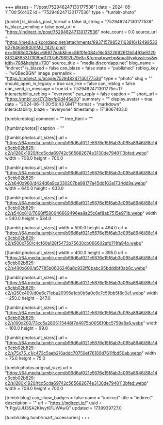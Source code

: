 +++
aliases = ["/post/752948247130177536"]
date = 2024-06-11T00:56:43Z
id = "752948247130177536"
type = "tumblr-photo"

[tumblr]
is_blocks_post_format = false
id_string = "752948247130177536"
is_blaze_pending = false
post_url = "https://indirect.io/post/752948247130177536"
note_count = 0.0
source_url = "https://media.discordapp.net/attachments/893715798521163816/1249853382764658800/IMG_1420.png?ex=6668d02b&is=66677eab&hm=86f0fe084c16c53226826f2b5493e92208f3248853f7308bd1737a679897b79e&=&format=webp&quality=lossless&width=708&height=700"
source_title = "media.discordapp.net"
blog_name = "indirect"
is_blazed = false
can_blaze = false
state = "published"
reblog_key = "wQBecBGN"
image_permalink = "https://indirect.io/image/752948247130177536"
type = "photo"
slug = ""
should_open_in_legacy = true
can_like = false
can_reblog = false
can_send_in_message = true
id = 7.529482471301775e+17
interactability_reblog = "everyone"
can_reply = false
caption = ""
short_url = "https://tmblr.co/ZY3jbyfp0d44Se00"
summary = ""
display_avatar = true
date = "2024-06-11 00:56:43 GMT"
format = "markdown"
interactability_blaze = "everyone"
timestamp = 1718067403.0

[tumblr.reblog]
comment = ""
tree_html = ""

[[tumblr.photos]]
caption = ""

[[tumblr.photos.alt_sizes]]
url = "https://64.media.tumblr.com/b96d6af021e5676e15f6ab3c095a8946/88c14c6cbb02b829-c2/s1280x1920/fcd5cda69742c565682674e3130de7940113bfed.webp"
width = 708.0
height = 700.0

[[tumblr.photos.alt_sizes]]
url = "https://64.media.tumblr.com/b96d6af021e5676e15f6ab3c095a8946/88c14c6cbb02b829-c2/s640x960/d424d6a9ca330207ba98177a45dd163a1734dd9a.webp"
width = 640.0
height = 633.0

[[tumblr.photos.alt_sizes]]
url = "https://64.media.tumblr.com/b96d6af021e5676e15f6ab3c095a8946/88c14c6cbb02b829-c2/s540x810/7668ff580646669496ea8a25c6ef8ab7515e971b.webp"
width = 540.0
height = 534.0

[[tumblr.photos.alt_sizes]]
width = 500.0
height = 494.0
url = "https://64.media.tumblr.com/b96d6af021e5676e15f6ab3c095a8946/88c14c6cbb02b829-c2/s500x750/c4cf60a128f5473b75630cb066602afd711fa94b.webp"

[[tumblr.photos.alt_sizes]]
width = 400.0
height = 395.0
url = "https://64.media.tumblr.com/b96d6af021e5676e15f6ab3c095a8946/88c14c6cbb02b829-c2/s400x600/a57785b0606246a8c932ff8babc95bdddbf0ab8c.webp"

[[tumblr.photos.alt_sizes]]
url = "https://64.media.tumblr.com/b96d6af021e5676e15f6ab3c095a8946/88c14c6cbb02b829-c2/s250x400/d0e6c71eba20995a1cb0b5a0c6c7c59bb5f8c0e1.webp"
width = 250.0
height = 247.0

[[tumblr.photos.alt_sizes]]
url = "https://64.media.tumblr.com/b96d6af021e5676e15f6ab3c095a8946/88c14c6cbb02b829-c2/s100x200/73cc5a2805115448f7d4975b005810bc5759a8a6.webp"
width = 100.0
height = 99.0

[[tumblr.photos.alt_sizes]]
url = "https://64.media.tumblr.com/b96d6af021e5676e15f6ab3c095a8946/88c14c6cbb02b829-c2/s75x75_c1/c473c5aeb216addc70750ef76180d7611fbd50ab.webp"
width = 75.0
height = 75.0

[tumblr.photos.original_size]
url = "https://64.media.tumblr.com/b96d6af021e5676e15f6ab3c095a8946/88c14c6cbb02b829-c2/s1280x1920/fcd5cda69742c565682674e3130de7940113bfed.webp"
width = 708.0
height = 700.0

[tumblr.blog]
can_show_badges = false
name = "indirect"
title = "indirect"
description = ""
url = "https://indirect.io/"
uuid = "t:PgyUJU3SA2Klwyt81UWAwQ"
updated = 1739939727.0

[tumblr.blog.tumblrmart_accessories]
+++
